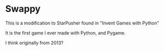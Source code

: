 # Swappy

This is a modification to StarPusher found in "Invent Games with Python"

It is the first game I ever made with Python, and Pygame.

I think originally from 2013?